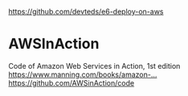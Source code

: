 https://github.com/devteds/e6-deploy-on-aws

# AWSInAction
Code of Amazon Web Services in Action, 1st edition https://www.manning.com/books/amazon-…
https://github.com/AWSinAction/code
